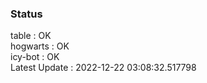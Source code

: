 ### Status


table : OK  
hogwarts : OK  
icy-bot : OK  
Latest Update : 2022-12-22 03:08:32.517798
